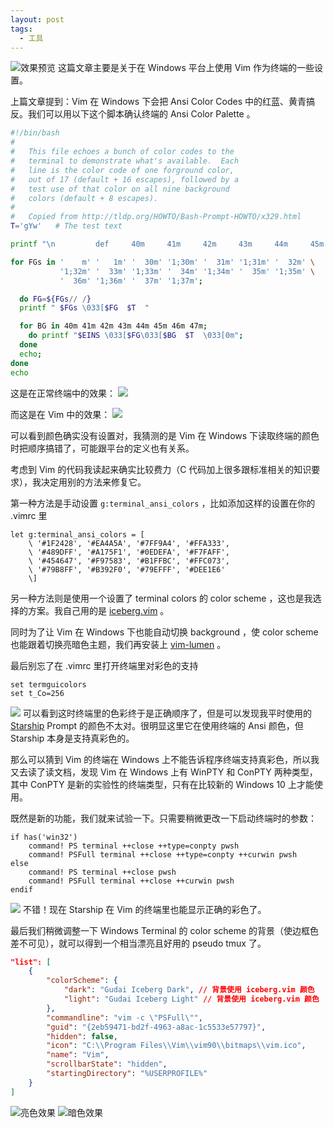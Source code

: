 ```yaml
---
layout: post
tags:
  - 工具
---
```

![效果预览](/assets/images/20231230133746.png)
这篇文章主要是关于在 Windows 平台上使用 Vim 作为终端的一些设置。

上篇文章提到：Vim 在 Windows 下会把 Ansi Color Codes 中的红蓝、黄青搞反。我们可以用以下这个脚本确认终端的 Ansi Color Palette 。

``` bash
#!/bin/bash
#
#   This file echoes a bunch of color codes to the
#   terminal to demonstrate what's available.  Each
#   line is the color code of one forground color,
#   out of 17 (default + 16 escapes), followed by a
#   test use of that color on all nine background
#   colors (default + 8 escapes).
#
#   Copied from http://tldp.org/HOWTO/Bash-Prompt-HOWTO/x329.html
T='gYw'   # The test text

printf "\n         def     40m     41m     42m     43m     44m     45m     46m     47m\n";

for FGs in '    m' '   1m' '  30m' '1;30m' '  31m' '1;31m' '  32m' \
           '1;32m' '  33m' '1;33m' '  34m' '1;34m' '  35m' '1;35m' \
           '  36m' '1;36m' '  37m' '1;37m';

  do FG=${FGs// /}
  printf " $FGs \033[$FG  $T  "

  for BG in 40m 41m 42m 43m 44m 45m 46m 47m;
    do printf "$EINS \033[$FG\033[$BG  $T  \033[0m";
  done
  echo;
done
echo
```

这是在正常终端中的效果：
![](/assets/images/20231230134400.png)

而这是在 Vim 中的效果：
![](/assets/images/20231230135018.png)

可以看到颜色确实没有设置对，我猜测的是 Vim 在 Windows 下读取终端的颜色时把顺序搞错了，可能跟平台的定义也有关系。

考虑到 Vim 的代码我读起来确实比较费力（C 代码加上很多跟标准相关的知识要求），我决定用别的方法来修复它。

第一种方法是手动设置 `g:terminal_ansi_colors` ，比如添加这样的设置在你的 .vimrc 里

``` vim
let g:terminal_ansi_colors = [
    \ '#1F2428', '#EA4A5A', '#7FF9A4', '#FFA333',
    \ '#489DFF', '#A175F1', '#0EDEFA', '#F7FAFF',
    \ '#454647', '#F97583', '#B1FFBC', '#FFC073',
    \ '#79B8FF', '#B392F0', '#79EFFF', '#DEE1E6'
    \]
```

另一种方法则是使用一个设置了 terminal colors 的 color scheme ，这也是我选择的方案。我自己用的是 [iceberg.vim](https://github.com/cocopon/iceberg.vim) 。

同时为了让 Vim 在 Windows 下也能自动切换 background ，使 color scheme 也能跟着切换亮暗色主题，我们再安装上 [vim-lumen](https://github.com/vimpostor/vim-lumen) 。

最后别忘了在 .vimrc 里打开终端里对彩色的支持

``` vim
set termguicolors
set t_Co=256
```

![](/assets/images/20231230145532.png)
可以看到这时终端里的色彩终于是正确顺序了，但是可以发现我平时使用的 [Starship](https://starship.rs/) Prompt 的颜色不太对。很明显这里它在使用终端的 Ansi 颜色，但 Starship 本身是支持真彩色的。

那么可以猜到 Vim 的终端在 Windows 上不能告诉程序终端支持真彩色，所以我又去读了读文档，发现 Vim 在 Windows 上有 WinPTY 和 ConPTY 两种类型，其中 ConPTY 是新的实验性的终端类型，只有在比较新的 Windows 10 上才能使用。

既然是新的功能，我们就来试验一下。只需要稍微更改一下启动终端时的参数：

``` vim
if has('win32')
    command! PS terminal ++close ++type=conpty pwsh
    command! PSFull terminal ++close ++type=conpty ++curwin pwsh
else
    command! PS terminal ++close pwsh
    command! PSFull terminal ++close ++curwin pwsh
endif
```

![](/assets/images/20231230150453.png)
不错！现在 Starship 在 Vim 的终端里也能显示正确的彩色了。

最后我们稍微调整一下 Windows Terminal 的 color scheme 的背景（使边框色差不可见），就可以得到一个相当漂亮且好用的 pseudo tmux 了。

``` json
"list": [
    {
        "colorScheme": {
            "dark": "Gudai Iceberg Dark", // 背景使用 iceberg.vim 颜色
            "light": "Gudai Iceberg Light" // 背景使用 iceberg.vim 颜色
        },
        "commandline": "vim -c \"PSFull\"",
        "guid": "{2eb59471-bd2f-4963-a8ac-1c5533e57797}",
        "hidden": false,
        "icon": "C:\\Program Files\\Vim\\vim90\\bitmaps\\vim.ico",
        "name": "Vim",
        "scrollbarState": "hidden",
        "startingDirectory": "%USERPROFILE%"
    }
]
```

![亮色效果](/assets/images/20231230133746.png)
![暗色效果](/assets/images/20231230153318.png)
